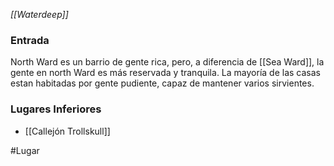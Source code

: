 *[[Waterdeep]]*

### Entrada
North Ward es un barrio de gente rica, pero, a diferencia de [[Sea Ward]], la gente en north Ward es más reservada y tranquila. La mayoría de las casas estan habitadas por gente pudiente, capaz de mantener varios sirvientes.

### Lugares Inferiores
- [[Callejón Trollskull]]



#Lugar